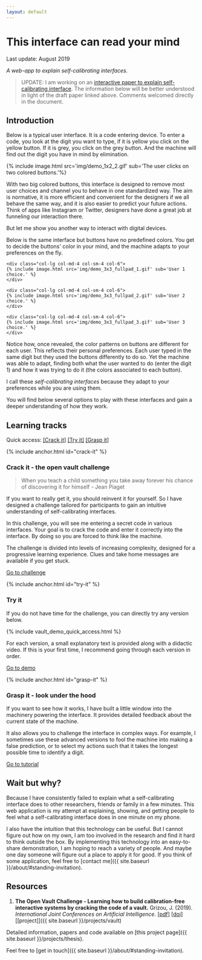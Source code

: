 ```yaml
---
layout: default
---
```


# This interface can read your mind

Last update: August 2019

*A web-app to explain self-calibrating interfaces.*

> UPDATE: I am working on an [interactive paper to explain self-calibrating interface](https://docs.google.com/document/d/1ExWC2IDRwSTDM3E_KOHTg1AtcucBwccSggV3tad3ciA/edit?usp=sharing). The information below will be better understood in light of the draft paper linked above. Comments welcomed directly in the document.

## Introduction

Below is a typical user interface. It is a code entering device. To enter a code, you look at the digit you want to type, if it is yellow you click on the yellow button. If it is grey, you click on the grey button. And the machine will find out the digit you have in mind by elimination.

<div class="container">
  <div class="row align-items-center justify-content-center">
    <div class="col-lg-4 col-md-6 col-sm-8 col-12">
      {% include image.html src='img/demo_1x2_2.gif' sub='The user clicks on two colored buttons.'%}
    </div>
  </div>
</div>

With two big colored buttons, this interface is designed to remove most user choices and channel you to behave in one standardized way. The aim is normative, it is more efficient and convenient for the designers if we all behave the same way, and it is also easier to predict your future actions. Think of apps like Instagram or Twitter, designers have done a great job at funneling our interaction there.

But let me show you another way to interact with digital devices.

Below is the same interface but buttons have no predefined colors. You get to decide the buttons' color in your mind, and the machine adapts to your preferences on the fly.

<div class="container">
  <div class="row align-items-center justify-content-center">

    <div class="col-lg col-md-4 col-sm-4 col-6">
    {% include image.html src='img/demo_3x3_fullpad_1.gif' sub='User 1 choice.' %}
    </div>

    <div class="col-lg col-md-4 col-sm-4 col-6">
    {% include image.html src='img/demo_3x3_fullpad_2.gif' sub='User 2 choice.' %}
    </div>

    <div class="col-lg col-md-4 col-sm-4 col-6">
    {% include image.html src='img/demo_3x3_fullpad_3.gif' sub='User 3 choice.' %}
    </div>

  </div>
</div>

Notice how, once revealed, the color patterns on buttons are different for each user. This reflects their personal preferences. Each user typed in the same digit but they used the buttons differently to do so. Yet the machine was able to adapt, finding both what the user wanted to do (enter the digit 1) and how it was trying to do it (the colors associated to each button).

I call these *self-calibrating interfaces* because they adapt to your preferences while you are using them.

You will find below several options to play with these interfaces and gain a deeper understanding of how they work.

## Learning tracks

Quick access: [[Crack it]](#crack-it) [[Try it]](#try-it) [[Grasp it]](#grasp-it)

{% include anchor.html id="crack-it" %}
### Crack it - the open vault challenge

> When you teach a child something you take away forever his chance of discovering it for himself - Jean Piaget

If you want to really get it, you should reinvent it for yourself. So I have designed a challenge tailored for participants to gain an intuitive understanding of self-calibrating interfaces.

In this challenge, you will see me entering a secret code in various interfaces. Your goal is to crack the code and enter it correctly into the interface. By doing so you are forced to think like the machine.

The challenge is divided into levels of increasing complexity, designed for a progressive learning experience. Clues and take home messages are available if you get stuck.

<a href="challenge" class="btn btn-light btn-lg active" role="button" aria-pressed="true">Go to challenge</a>

{% include anchor.html id="try-it" %}
### Try it

If you do not have time for the challenge, you can directly try any version below.

{% include vault_demo_quick_access.html %}

For each version, a small explanatory text is provided along with a didactic video. If this is your first time, I recommend going through each version in order.

<a href="demo" class="btn btn-light btn-lg active" role="button" aria-pressed="true">Go to demo</a>

{% include anchor.html id="grasp-it" %}
### Grasp it - look under the hood

If you want to see how it works, I have built a little window into the machinery powering the interface. It provides detailed feedback about the current state of the machine.

It also allows you to challenge the interface in complex ways. For example, I sometimes use these advanced versions to fool the machine into making a false prediction, or to select my actions such that it takes the longest possible time to identify a digit.

<a href="tuto" class="btn btn-light btn-lg active" role="button" aria-pressed="true">Go to tutorial</a>


## Wait but why?

Because I have consistently failed to explain what a self-calibrating interface does to other researchers, friends or family in a few minutes. This web application is my attempt at explaining, showing, and getting people to feel what a self-calibrating interface does in one minute on my phone.

I also have the intuition that this technology can be useful. But I cannot figure out how on my own, I am too involved in the research and find it hard to think outside the box. By implementing this technology into an easy-to-share demonstration, I am hoping to reach a variety of people. And maybe one day someone will figure out a place to apply it for good. If you think of some application, feel free to [contact me]({{ site.baseurl }}/about/#standing-invitation).

## Resources

1. **The Open Vault Challenge - Learning how to build calibration-free interactive systems by cracking the code of a vault.** Grizou, J. (2019). *International Joint Conferences on Artificial Intelligence.*
[[pdf]](https://arxiv.org/pdf/1906.02485.pdf)
[[doi]](https://doi.org/10.24963/ijcai.2019/942)
[[project]]({{ site.baseurl }}/projects/vault)

Detailed information, papers and code available on [this project page]({{ site.baseurl }}/projects/thesis).

Feel free to [get in touch]({{ site.baseurl }}/about/#standing-invitation).
